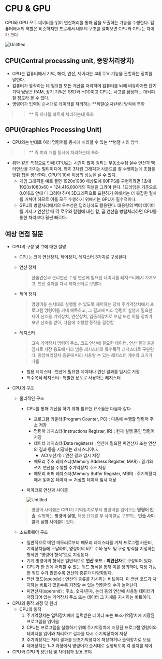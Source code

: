 # CPU & GPU

CPU와 GPU 모두 데이터를 읽어 연산처리를 통해 답을 도출하는 기능을 수행한다. 컴퓨터에서의 역할은 비슷하지만 프로세서 내부의 구조를 살펴보면 CPU와 GPU는 차이가 크다

![Untitled](../Computer\_Architecture/CS%2098b04128a3e848d49b2cb8a8c2ca38d0/Untitled.png)

## CPU(Central processing unit, 중앙처리장치)

* CPU는 컴퓨터에서 기억, 해석, 연산, 제어라는 4대 주요 기능을 관할하는 장치를 말한다.
* 컴퓨터가 동작하는 데 필요한 모든 계산을 처리하며 컴퓨터를 뇌에 비유하자면 단기 기억 담당은 RAM, 장기 기억은 SSD와 HDD이고 CPU는 사고를 담당하는 대뇌피질 정도라 볼 수 있다.
* 명령어가 입력된 순서대로 데이터를 처리하는 \*\*직렬(순차)처리 방식에 특화

> > \*\* 즉 하나를 빠르게 처리하는데 특화

## GPU(Graphics Processing Unit)

* CPU와는 반대로 여러 명령어를 동시에 처리할 수 있는 \*\*병렬 처리 방식

> > \*\* 즉 여러 개를 동시에 처리하는데 특화

* 위와 같은 특징으로 인해 CPU로는 시간이 많이 걸리는 부동소수점 실수 연산과 벡터연산을 가지는 멀티미디어, 특히 3차원 그래픽과 사운드를 잘 수행하는데 초점을 맞춰 칩을 생산한다. CPU의 10배 이상의 성능을 낼 수 있다.
  * 게임 그래픽을 예로 들면 1920x1080 해상도에 60FPS를 구현하려면 1초에 1920x1080x60 = 124,416,000개의 픽셀을 그려야 한다. 1프레임을 기준으로 0.016초 안에 다 그려야 하며 3D그래픽으로 표현하기 위해서는 더 복잡한 절차를 거쳐야 하므로 이를 모두 수행하기 위해서는 GPU가 필수적이다.
  * GPU의 병렬처리에서의 우수성은 딥러닝에도 활용된다. 대용량의 벡터 데이터를 가지고 연산할 때 각 로우와 칼럼에 대한 합, 곱 연산을 병렬처리하면 CPU를 통한 처리보다 훨씬 빠르다.

## 예상 면접 질문

* CPU의 구성 및 그에 대한 설명
  * CPU는 크게 연산장치, 제어장치, 레지스터 3가지로 구성된다.
  *   연산 장치

      > 산술연산과 논리연산 수행 연산에 필요한 데이터를 레지스터에서 가져오고, 연산 결과를 다시 레지스터로 보낸다.
  *   제어 장치

      > 명령어를 순서대로 실행할 수 있도록 제어하는 장치 주기억장치에서 프로그램 명령어를 꺼내 해독하고, 그 결과에 따라 명령어 실행에 필요한 제어 신호를 기억장치, 연산장치, 입출력장치로 보냄 또한 이들 장치가 보낸 신호를 받아, 다음에 수행할 동작을 결정함
  *   레지스터

      > 고속 기억장치 명령어 주소, 코드 연산에 필요한 데이터, 연산 결과 등을 임시로 저장 용도에 따라 범용 레지스터와 특수목적 레지스터로 구분된다. 중앙처리장치 종류에 따라 사용할 수 있는 레지스터 개수와 크기가 다름

      * 범용 레지스터 : 연산에 필요한 데이터나 연산 결과를 임시로 저장
      * 특수목적 레지스터 : 특별한 용도로 사용하는 레지스터

      >
* CPU의 구조
  *   물리적인 구조

      * CPU를 통해 계산을 하기 위해 필요한 요소들은 다음과 같다.
        * 프로그램 카운터(Program Counter, PC) : 다음에 수행할 명령어 주소 저장
        * 명령어 레지스터(Instructions Register, IR) : 현재 실행 중인 명령어 저장
        * 데이터 레지스터(Data registers) : 연산에 필요한 피연산자 또는 연산의 결과 등을 저장하는 레지스터이다.
          * AC(누산기) : 연산 결과 임시 저장
        * 메모리 주소 레지스터(Memory Address Register, MAR) : 읽기와 쓰기 연산을 수행할 주기억장치 주소 저장
        * 메모리 버퍼 레지스터(Memory Buffer Register, MBR) : 주기억장치에서 읽어온 데이터 or 저장할 데이터 임시 저장
      *   마이크로 연산과 사이클

          ![Untitled](../Computer\_Architecture/CS%2098b04128a3e848d49b2cb8a8c2ca38d0/Untitled%201.png)

      > 명령어 사이클은 CPU가 기억장치로부터 명령어를 읽어오는 **명령어 인출**, 실행하는 **명령어 실행,** 해당 단계를 부 사이클로 구분하는 **인출 사이클**과 **실행 사이클**이 있다.
  * 소프트웨어 구조
    * 일반적으로 메인 메모리로부터 메모리 레지스터를 거쳐 프로그램 카운터, 기억장치들에 도달하며, 명령어의 비트 수와 용도 및 구성 방식을 지정하는 형식인 “명령어 형식”으로 지정된다.
    * 기계 명령어의 형식은 일반적으로 **연산 코드 - 피연산자**로 구성되어 있다.
    * CPU가 한 번에 처리할 수 있는 워드 형식을 통해 이를 정의하며, 지정 가능한 워드 수가 많은수록 연산의 종류가 다양화된다.
    * 연산 코드(opcode) : 연산의 종류를 지시하는 비트이다. 이 연산 코드가 차지하는 비트가 많을수록 지정할 수 있는 명령어의 수가 늘어난다.
    * 피연산자(operand) : 주소, 숫자/문자, 논리 등의 연산에 사용될 데이터가 저장되어 있는 기억장치 주소 또는 데이터 그 자체를 지시하는 비트이다.
* CPU의 동작 과정 및 원리
  * CPU의 동작
    1. 주기억장치는 입력장치에서 입력받은 데이터 또는 보조기억장치에 저장된 프로그램을 읽어옴
    2. CPU는 프로그램을 실행하기 위해 주기억장치에 저장된 프로그램 명령어와 데이터를 읽어와 처리하고 결과를 다시 주기억장치에 저장
    3. 주기억장치는 처리 결과를 보조기억장치에 저장하거나 출력장치로 보냄
    4. 제어장치는 1\~3 과정에서 명령어가 순서대로 실행되도록 각 장치를 제어
* CPU와 GPU의 장단점 및 차이점과 활용 분야
